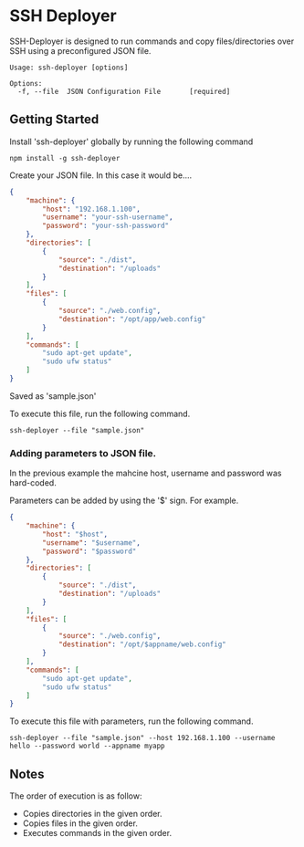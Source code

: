 # SSH Deployer

SSH-Deployer is designed to run commands and copy files/directories over SSH using a preconfigured JSON file.

```
Usage: ssh-deployer [options]

Options:
  -f, --file  JSON Configuration File       [required]
```

## Getting Started

Install 'ssh-deployer' globally by running the following command

`npm install -g ssh-deployer`

Create your JSON file. In this case it would be....

```json
{
    "machine": {
        "host": "192.168.1.100",
        "username": "your-ssh-username",
        "password": "your-ssh-password"
    },
    "directories": [
        {
            "source": "./dist",
            "destination": "/uploads"
        }
    ],
    "files": [
        {
            "source": "./web.config",
            "destination": "/opt/app/web.config"
        }
    ],
    "commands": [
        "sudo apt-get update",
        "sudo ufw status"
    ]
}
```


Saved as 'sample.json'

To execute this file, run the following command.

`ssh-deployer --file "sample.json"`

### Adding parameters to JSON file.

In the previous example the mahcine host, username and password was hard-coded.

Parameters can be added by using the '$' sign. For example.

```json
{
    "machine": {
        "host": "$host",
        "username": "$username",
        "password": "$password"
    },
    "directories": [
        {
            "source": "./dist",
            "destination": "/uploads"
        }
    ],
    "files": [
        {
            "source": "./web.config",
            "destination": "/opt/$appname/web.config"
        }
    ],
    "commands": [
        "sudo apt-get update",
        "sudo ufw status"
    ]
}
```

To execute this file with parameters, run the following command.

`ssh-deployer --file "sample.json" --host 192.168.1.100 --username hello --password world --appname myapp`

## Notes

The order of execution is as follow:

* Copies directories in the given order.
* Copies files in the given order.
* Executes commands in the given order.